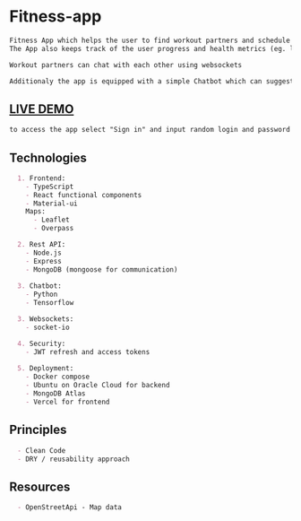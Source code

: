 # Fitness-app
```markdown
Fitness App which helps the user to find workout partners and schedule their own workouts, using an interactive map.
The App also keeps track of the user progress and health metrics (eg. liters of water drank) by daily surveys.

Workout partners can chat with each other using websockets

Additionaly the app is equipped with a simple Chatbot which can suggest some workout exercises for input body part.
```
## [LIVE DEMO](https://fitness-app-michal-sw.vercel.app)
```markdown
to access the app select "Sign in" and input random login and password
```
## Technologies ##
```markdown
  1. Frontend:
    - TypeScript
    - React functional components
    - Material-ui
    Maps:
      - Leaflet
      - Overpass

  2. Rest API:
    - Node.js
    - Express
    - MongoDB (mongoose for communication)
    
  3. Chatbot:
    - Python
    - Tensorflow

  3. Websockets:
    - socket-io

  4. Security:
    - JWT refresh and access tokens
    
  5. Deployment:
    - Docker compose
    - Ubuntu on Oracle Cloud for backend
    - MongoDB Atlas
    - Vercel for frontend
```
## Principles ##
```markdown
  - Clean Code
  - DRY / reusability approach
```
## Resources ##
```markdown
  - OpenStreetApi - Map data
```

